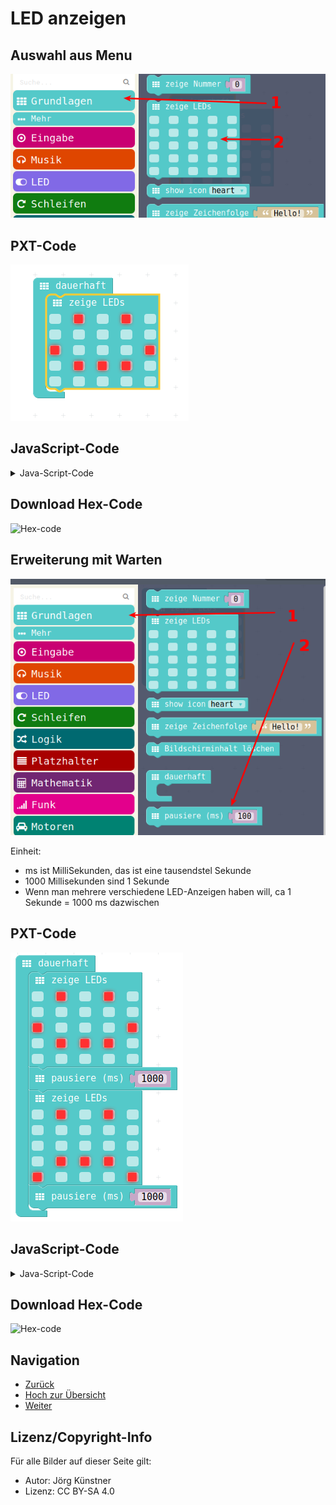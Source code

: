 # LED anzeigen

## Auswahl aus Menu

![LED anzeigen Menu](pics/LedAnzeigenMenu.png)

## PXT-Code

![LED anzeigen](pics/LedAnzeigen.png)

## JavaScript-Code

<details>
 <summary>Java-Script-Code</summary>

```js
basic.forever(() => {
    basic.showLeds(`
        . # . # .
        . . . . .
        # . . . #
        . # # # .
        . . . . .
        `)
})
```
</details>

## Download Hex-Code

![Hex-code](code/mini-LedAnzeigen.hex)

## Erweiterung mit Warten

![Pause einfuegen Menu](pics/PausenMenu.png)

Einheit: 

* ms ist MilliSekunden, das ist eine tausendstel Sekunde
* 1000 Millisekunden sind 1 Sekunde
* Wenn man mehrere verschiedene LED-Anzeigen haben will, ca 1 Sekunde = 1000 ms dazwischen


## PXT-Code

![LED anzeigen mit Pause](pics/LedAnzeigenMitPause.png)

## JavaScript-Code

<details>
 <summary>Java-Script-Code</summary>

```js
basic.forever(() => {
    basic.showLeds(`
        . # . # .
        . . . . .
        # . . . #
        . # # # .
        . . . . .
        `)
    basic.pause(1000)
    basic.showLeds(`
        . # . # .
        . . . . .
        . . . . .
        . # # # .
        # . . . #
        `)
    basic.pause(1000)
})

```
</details>

## Download Hex-Code

![Hex-code](code/mini-LedAnzeigenMitPause.hex)

## Navigation


* [Zurück](../01_02_Start_Simulator/README.md)  
* [Hoch zur Übersicht](../README.md)  
* [Weiter ](../01_04_Programm_Auf_Calliope_Laden/README.md)


## Lizenz/Copyright-Info
Für alle Bilder auf dieser Seite gilt:

*  Autor: Jörg Künstner
* Lizenz: CC BY-SA 4.0
